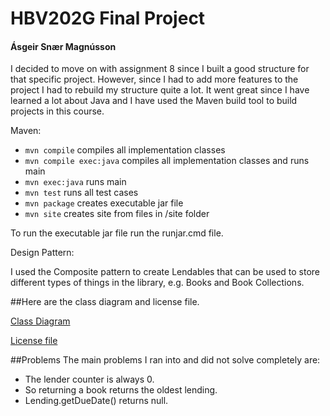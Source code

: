 # HBV202G Final Project

#### Ásgeir Snær Magnússon

I decided to move on with assignment 8 since I built a good structure for that specific project.
However, since I had to add more features to the project I had to rebuild my structure quite a lot.
It went great since I have learned a lot about Java and I have used the Maven build tool to build projects in this course.

Maven:

- `mvn compile` compiles all implementation classes
- `mvn compile exec:java` compiles all implementation classes and runs main
- `mvn exec:java` runs main
- `mvn test` runs all test cases
- `mvn package` creates executable jar file
- `mvn site` creates site from files in /site folder

To run the executable jar file run the runjar.cmd file.

Design Pattern:

I used the Composite pattern to create Lendables that can be used to store different types of things in the library, e.g. Books and Book Collections.

##Here are the class diagram and license file.

[Class Diagram](/src/site/markdown/design.md)

[License file](/LICENSE)

##Problems
The main problems I ran into and did not solve completely are:

- The lender counter is always 0.
- So returning a book returns the oldest lending.
- Lending.getDueDate() returns null.
